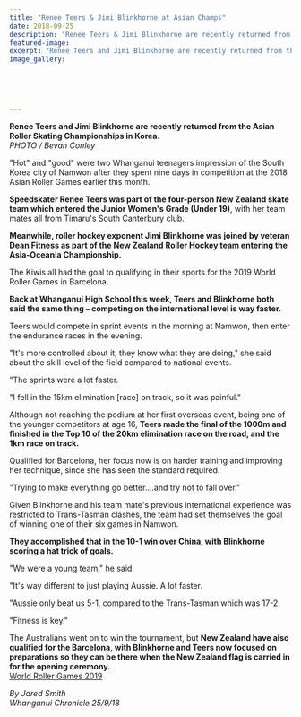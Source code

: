 ```yaml
---
title: "Renee Teers & Jimi Blinkhorne at Asian Champs"
date: 2018-09-25
description: "Renee Teers & Jimi Blinkhorne are recently returned from the Asian Roller Skating Champs in Korea..."
featured-image: 
excerpt: "Renee Teers and Jimi Blinkhorne are recently returned from the Asian Roller Skating Championships in Korea."
image_gallery:
	
	
	
	
	
---
```


<p><strong>Renee Teers and Jimi Blinkhorne are recently returned from the Asian Roller Skating Championships in Korea.</strong><br /><em>PHOTO / Bevan Conley</em></p>
<p class="element element-paragraph">"Hot" and "good" were two Whanganui teenagers impression of the South Korea city of Namwon after they spent nine days in competition at the 2018 Asian Roller Games earlier this month.</p>
<p class="element element-paragraph"><strong>Speedskater Renee Teers was part of the four-person New Zealand skate team which entered the Junior Women's Grade (Under 19)</strong>, with her team mates all from Timaru's South Canterbury club.</p>
<p class="element element-paragraph"><strong>Meanwhile, roller hockey exponent Jimi Blinkhorne was joined by veteran Dean Fitness as part of the New Zealand Roller Hockey team entering the Asia-Oceania Championship.</strong></p>
<p class="element element-paragraph">The Kiwis all had the goal to qualifying in their sports for the 2019 World Roller Games in Barcelona.</p>
<p class="element element-paragraph"><strong>Back at Whanganui High School this week, Teers and Blinkhorne both said the same thing &ndash; competing on the international level is way faster.</strong></p>
<p class="element element-paragraph">Teers would compete in sprint events in the morning at Namwon, then enter the endurance races in the evening.</p>
<p class="element element-paragraph">"It's more controlled about it, they know what they are doing," she said about the skill level of the field compared to national events.</p>
<p class="element element-paragraph">"The sprints were a lot faster.</p>
<p class="element element-paragraph">"I fell in the 15km elimination [race] on track, so it was painful."</p>
<p class="element element-paragraph">Although not reaching the podium at her first overseas event, being one of the younger competitors at age 16, <strong>Teers made the final of the 1000m and finished in the Top 10 of the 20km elimination race on the road, and the 1km race on track.</strong></p>
<p class="element element-paragraph">Qualified for Barcelona, her focus now is on harder training and improving her technique, since she has seen the standard required.</p>
<p class="element element-paragraph">"Trying to make everything go better....and try not to fall over."</p>
<p class="element element-paragraph">Given Blinkhorne and his team mate's previous international experience was restricted to Trans-Tasman clashes, the team had set themselves the goal of winning one of their six games in Namwon.</p>
<p class="element element-paragraph"><strong>They accomplished that in the 10-1 win over China, with Blinkhorne scoring a hat trick of goals.</strong></p>
<p class="element element-paragraph">"We were a young team," he said.</p>
<p class="element element-paragraph">"It's way different to just playing Aussie. A lot faster.</p>
<p class="element element-paragraph">"Aussie only beat us 5-1, compared to the Trans-Tasman which was 17-2.</p>
<p class="element element-paragraph">"Fitness is key."</p>
<p class="element element-paragraph">The Australians went on to win the tournament, but <strong>New Zealand have also qualified for the Barcelona, with Blinkhorne and Teers now focused on preparations so they can be there when the New Zealand flag is carried in for the opening ceremony.<br /></strong><a href="http://www.wrg2019.com/en/principal">World Roller Games 2019</a></p>
<p class="element element-paragraph"><em>By Jared Smith</em><br /><em>Whanganui Chronicle 25/9/18</em></p>

